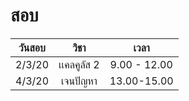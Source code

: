 # สอบ
|วันสอบ|วิชา|เวลา|
|:-:|:--:|:--:|
| 2/3/20 | เเคลคูลัส 2 | 9.00 - 12.00|
| 4/3/20 | เจนปัญหา | 13.00-15.00|
